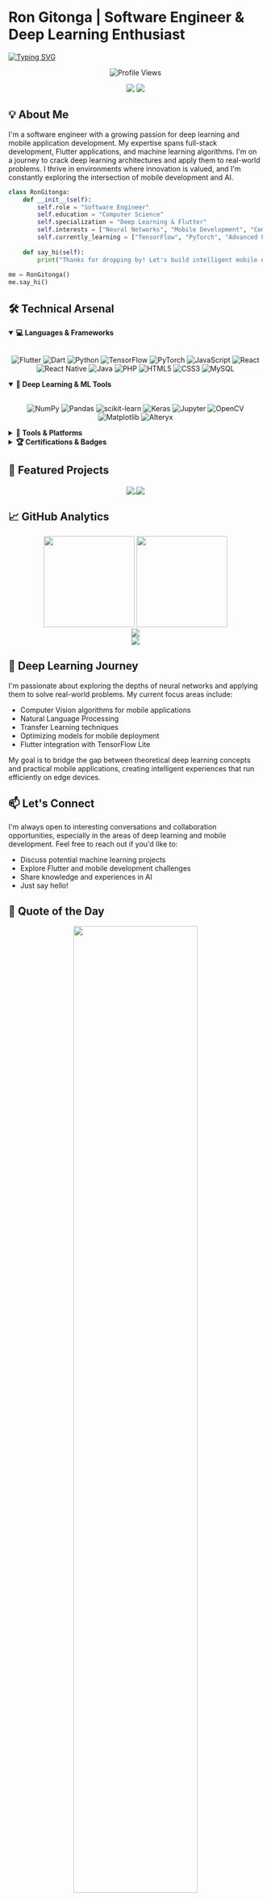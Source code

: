 # Ron Gitonga | Software Engineer & Deep Learning Enthusiast

[![Typing SVG](https://readme-typing-svg.demolab.com/?font=JetBrains+Mono&weight=800&size=28&duration=3000&pause=500&color=64FFDA&center=true&vCenter=true&width=600&lines=Software+Engineer;Deep+Learning+Enthusiast;Flutter+Developer;ML+Architecture+Explorer;Problem+Solver;Innovation+Driven)](https://git.io/typing-svg)

<div align="center">
  
  ![Profile Views](https://komarev.com/ghpvc/?username=Rontim&style=flat-square&color=64FFDA)
  
  <a href="https://www.linkedin.com/in/ron-gitonga"><img src="https://img.shields.io/badge/LinkedIn-0077B5?style=for-the-badge&logo=linkedin&logoColor=white" /></a>
  <a href="mailto:rongitonga@gmail.com"><img src="https://img.shields.io/badge/Email-D14836?style=for-the-badge&logo=gmail&logoColor=white" /></a>
  
</div>

## 💡 About Me

I'm a software engineer with a growing passion for deep learning and mobile application development. My expertise spans full-stack development, Flutter applications, and machine learning algorithms. I'm on a journey to crack deep learning architectures and apply them to real-world problems. I thrive in environments where innovation is valued, and I'm constantly exploring the intersection of mobile development and AI.

```python
class RonGitonga:
    def __init__(self):
        self.role = "Software Engineer"
        self.education = "Computer Science"
        self.specialization = "Deep Learning & Flutter"
        self.interests = ["Neural Networks", "Mobile Development", "Computer Vision"]
        self.currently_learning = ["TensorFlow", "PyTorch", "Advanced Flutter State Management"]
        
    def say_hi(self):
        print("Thanks for dropping by! Let's build intelligent mobile experiences together.")
        
me = RonGitonga()
me.say_hi()
```

## 🛠️ Technical Arsenal

<details open>
<summary><b>💻 Languages & Frameworks</b></summary>
<br>
<div align="center">

![Flutter](https://img.shields.io/badge/Flutter-02569B?style=for-the-badge&logo=flutter&logoColor=white)
![Dart](https://img.shields.io/badge/Dart-0175C2?style=for-the-badge&logo=dart&logoColor=white)
![Python](https://img.shields.io/badge/Python-3776AB?style=for-the-badge&logo=python&logoColor=white)
![TensorFlow](https://img.shields.io/badge/TensorFlow-FF6F00?style=for-the-badge&logo=tensorflow&logoColor=white)
![PyTorch](https://img.shields.io/badge/PyTorch-EE4C2C?style=for-the-badge&logo=pytorch&logoColor=white)
![JavaScript](https://img.shields.io/badge/JavaScript-323330?style=for-the-badge&logo=javascript&logoColor=F7DF1E)
![React](https://img.shields.io/badge/React-20232A?style=for-the-badge&logo=react&logoColor=61DAFB)
![React Native](https://img.shields.io/badge/React_Native-20232A?style=for-the-badge&logo=react&logoColor=61DAFB)
![Java](https://img.shields.io/badge/Java-ED8B00?style=for-the-badge&logo=openjdk&logoColor=white)
![PHP](https://img.shields.io/badge/PHP-777BB4?style=for-the-badge&logo=php&logoColor=white)
![HTML5](https://img.shields.io/badge/HTML5-E34F26?style=for-the-badge&logo=html5&logoColor=white)
![CSS3](https://img.shields.io/badge/CSS3-1572B6?style=for-the-badge&logo=css3&logoColor=white)
![MySQL](https://img.shields.io/badge/MySQL-00000F?style=for-the-badge&logo=mysql&logoColor=white)

</div>
</details>

<details open>
<summary><b>🧠 Deep Learning & ML Tools</b></summary>
<br>
<div align="center">

![NumPy](https://img.shields.io/badge/NumPy-013243?style=for-the-badge&logo=numpy&logoColor=white)
![Pandas](https://img.shields.io/badge/Pandas-150458?style=for-the-badge&logo=pandas&logoColor=white)
![scikit-learn](https://img.shields.io/badge/scikit--learn-F7931E?style=for-the-badge&logo=scikit-learn&logoColor=white)
![Keras](https://img.shields.io/badge/Keras-D00000?style=for-the-badge&logo=Keras&logoColor=white)
![Jupyter](https://img.shields.io/badge/Jupyter-F37626.svg?&style=for-the-badge&logo=Jupyter&logoColor=white)
![OpenCV](https://img.shields.io/badge/OpenCV-27338e?style=for-the-badge&logo=OpenCV&logoColor=white)
![Matplotlib](https://img.shields.io/badge/Matplotlib-11557c?style=for-the-badge&logo=matplotlib&logoColor=white)
![Alteryx](https://img.shields.io/badge/Alteryx-00B1E1?style=for-the-badge&logo=alteryx&logoColor=white)

</div>
</details>

<details>
<summary><b>🔧 Tools & Platforms</b></summary>
<br>
<div align="center">

![Git](https://img.shields.io/badge/Git-F05032?style=for-the-badge&logo=git&logoColor=white)
![VS Code](https://img.shields.io/badge/VS_Code-0078D4?style=for-the-badge&logo=visual%20studio%20code&logoColor=white)
![Azure](https://img.shields.io/badge/Azure-0089D6?style=for-the-badge&logo=microsoft-azure&logoColor=white)
![GitHub](https://img.shields.io/badge/GitHub-100000?style=for-the-badge&logo=github&logoColor=white)
![Linux](https://img.shields.io/badge/Linux-FCC624?style=for-the-badge&logo=linux&logoColor=black)
![Docker](https://img.shields.io/badge/Docker-2CA5E0?style=for-the-badge&logo=docker&logoColor=white)
![Android Studio](https://img.shields.io/badge/Android_Studio-3DDC84?style=for-the-badge&logo=android-studio&logoColor=white)
![GIMP](https://img.shields.io/badge/GIMP-5C5543?style=for-the-badge&logo=gimp&logoColor=white)
![Google Colab](https://img.shields.io/badge/Colab-F9AB00?style=for-the-badge&logo=googlecolab&color=525252)

</div>
</details>

<details>
<summary><b>🏆 Certifications & Badges</b></summary>
<br>
<div align="center">

<a href="https://www.credly.com/badges/5826ca06-2221-47ae-a467-9ea31400f94e/public_url">
    <img align="center" src="https://images.credly.com/size/110x110/images/be8fcaeb-c769-4858-b567-ffaaa73ce8cf/image.png" alt="Microsoft Certified: Azure Fundamentals" width="110" height="110"/>
</a>
<a href="https://www.credly.com/badges/b36a294f-cd5a-44f8-8af3-35daf24b7c82/public_url">
    <img align="center" src="https://images.credly.com/size/110x110/images/70b7f41e-7711-426d-8e87-e6a7b14d3790/image.png" alt="Machine Learning Foundation Micro-Credential" width="110" height="110"/>
</a>
<a href="https://www.credly.com/badges/b36a294f-cd5a-44f8-8af3-35daf24b7c82/public_url">
    <img align="center" src="https://images.credly.com/size/110x110/images/f952f075-87e6-4241-ba10-7d568ca7a3b7/image.png" alt="Alteryx Designer Core Micro-Credential: Data Transformation" width="110" height="110"/>
</a>
<a href="https://www.credly.com/badges/b36a294f-cd5a-44f8-8af3-35daf24b7c82/public_url">
    <img align="center" src="https://images.credly.com/size/340x340/images/14744318-8d6a-49c3-971d-6a4a0f524925/Certification_Designer_Core.png" alt="Alteryx Designer Core" width="110" height="110"/>
</a>
<a href="https://www.credly.com/badges/986f9eb4-b634-4d0c-8d6e-a19bf49a87a1/public_url">
    <img align="center" src="https://images.credly.com/size/110x110/images/e180e067-93e5-4262-b811-9d58414339a5/image.png" alt="Alteryx Designer Core Micro-Credential: Data Manipulation" width="110" height="110"/>
</a>

</div>
</details>

## 🚀 Featured Projects

<div align="center">
<a href="https://github.com/Rontim/project-name">
  <img align="center" src="https://github-readme-stats.vercel.app/api/pin/?username=Rontim&repo=flexiCart&theme=tokyonight&hide_border=true&bg_color=0D1117&title_color=64FFDA&icon_color=64FFDA&text_color=FFFFFF" />
</a>
<a href="https://github.com/Rontim/another-project">
  <img align="center" src="https://github-readme-stats.vercel.app/api/pin/?username=Rontim&repo=MyEvents&theme=tokyonight&hide_border=true&bg_color=0D1117&title_color=64FFDA&icon_color=64FFDA&text_color=FFFFFF" />
</a>
</div>

## 📈 GitHub Analytics

<div align="center">
  <img height="180em" src="https://github-readme-stats.vercel.app/api?username=Rontim&show_icons=true&theme=tokyonight&hide_border=true&bg_color=0D1117&title_color=64FFDA&icon_color=64FFDA&text_color=FFFFFF"/>
  <img height="180em" src="https://github-readme-stats.vercel.app/api/top-langs/?username=Rontim&layout=compact&theme=tokyonight&hide_border=true&bg_color=0D1117&title_color=64FFDA&text_color=FFFFFF"/>
</div>

<div align="center">
  <img src="https://github-readme-streak-stats.herokuapp.com/?user=Rontim&theme=tokyonight&hide_border=true&background=0D1117&stroke=64FFDA&ring=64FFDA&fire=64FFDA&currStreakNum=FFFFFF&sideNums=64FFDA&currStreakLabel=64FFDA&sideLabels=FFFFFF&dates=FFFFFF" />
</div>

<div align="center">
  <img src="https://github-profile-summary-cards.vercel.app/api/cards/profile-details?username=Rontim&theme=tokyonight" />
</div>

## 🧠 Deep Learning Journey

I'm passionate about exploring the depths of neural networks and applying them to solve real-world problems. My current focus areas include:

- Computer Vision algorithms for mobile applications
- Natural Language Processing 
- Transfer Learning techniques
- Optimizing models for mobile deployment
- Flutter integration with TensorFlow Lite

My goal is to bridge the gap between theoretical deep learning concepts and practical mobile applications, creating intelligent experiences that run efficiently on edge devices.

## 📫 Let's Connect

I'm always open to interesting conversations and collaboration opportunities, especially in the areas of deep learning and mobile development. Feel free to reach out if you'd like to:
- Discuss potential machine learning projects
- Explore Flutter and mobile development challenges
- Share knowledge and experiences in AI
- Just say hello!

## 💭 Quote of the Day

<div align="center">
  <img src="https://quotes-github-readme.vercel.app/api?type=horizontal&theme=tokyonight" width="70%" />
</div>

<div align="center">
  
  ⚡ "Machine intelligence is the last invention that humanity will ever need to make." ⚡
  
</div>
